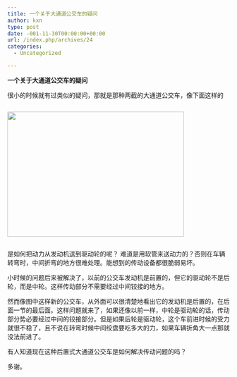 ```yaml
---
title: 一个关于大通道公交车的疑问
author: kxn
type: post
date: -001-11-30T00:00:00+00:00
url: /index.php/archives/24
categories:
  - Uncategorized

---
```

**一个关于大通道公交车的疑问**

很小的时候就有过类似的疑问，那就是那种两截的大通道公交车，像下面这样的

<div style="padding:1em 0pt;text-align:left">
  <img style="width:400px;height:284px" src="http://docs.google.com/File?id=ddnd9fqr_63cfcq8qcq" />
</div>

是如何把动力从发动机送到驱动轮的呢？ 难道是用软管来送动力的？否则在车辆转弯时，中间折弯的地方很难处理。能想到的传动设备都很脆弱易坏。

小时候的问题后来被解决了，以前的公交车发动机是前置的，但它的驱动轮不是后轮，而是中轮。这样传动部分不需要经过中间铰接的地方。

然而像图中这样新的公交车，从外面可以很清楚地看出它的发动机是后置的，在后面一节的最后面。这样问题就来了，如果还像以前一样，中轮是驱动轮的话，传动部分势必要经过中间的铰接部分。但是如果后轮是驱动轮，这个车前进时候的受力就很不稳了，且不说在转弯时候中间绞盘要吃多大的力，如果车辆折角大一点那就没法前进了。

有人知道现在这种后置式大通道公交车是如何解决传动问题的吗？

多谢。